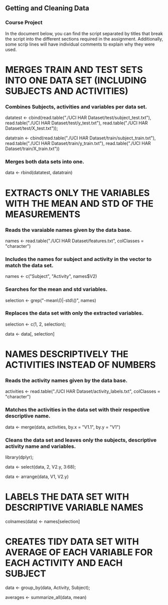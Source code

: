 ## Getting and Cleaning Data
### Course Project

In the document below, you can find the script separated by titles that break the script into the different sections required in the assignment. Additionally, some scrip lines will have individual comments to explain why they were used.

# MERGES TRAIN AND TEST SETS INTO ONE DATA SET (INCLUDING SUBJECTS AND ACTIVITIES)
### Combines Subjects, activities and variables per data set.
datatest <- cbind(read.table("./UCI HAR Dataset/test/subject_test.txt"), read.table("./UCI HAR Dataset/test/y_test.txt"), read.table("./UCI HAR Dataset/test/X_test.txt"));

datatrain <- cbind(read.table("./UCI HAR Dataset/train/subject_train.txt"), read.table("./UCI HAR Dataset/train/y_train.txt"), read.table("./UCI HAR Dataset/train/X_train.txt"))
### Merges both data sets into one.
data <- rbind(datatest, datatrain)

# EXTRACTS ONLY THE VARIABLES WITH THE MEAN AND STD OF THE MEASUREMENTS
### Reads the varaiable names given by the data base.
names <- read.table("./UCI HAR Dataset/features.txt", colClasses = "character")
### Includes the names for subject and activity in the vector to match the data set.
names <- c("Subject", "Activity", names$V2)
### Searches for the mean and std variables.
selection <- grep("-mean\\()|-std\\()", names)
### Replaces the data set with only the extracted variables.
selection <- c(1, 2, selection);

data <- data[, selection]

# NAMES DESCRIPTIVELY THE ACTIVITIES INSTEAD OF NUMBERS
### Reads the activity names given by the data base.
activities <- read.table("./UCI HAR Dataset/activity_labels.txt", colClasses = "character")
### Matches the activities in the data set with their respective descriptive name.
data <- merge(data, activities, by.x = "V1.1", by.y = "V1")
### Cleans the data set and leaves only the subjects, descriptive activity name and variables.
library(dplyr);

data <- select(data, 2, V2.y, 3:68);

data <- arrange(data, V1, V2.y)

# LABELS THE DATA SET WITH DESCRIPTIVE VARIABLE NAMES
colnames(data) <- names[selection]

# CREATES TIDY DATA SET WITH AVERAGE OF EACH VARIABLE FOR EACH ACTIVITY AND EACH SUBJECT
data <- group_by(data, Activity, Subject);

averages <- summarize_all(data, mean)
